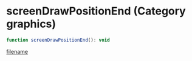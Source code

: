 # screenDrawPositionEnd (Category graphics)

```js
function screenDrawPositionEnd(): void
```

[filename](screenDrawPositionEnd_m.md ':include')